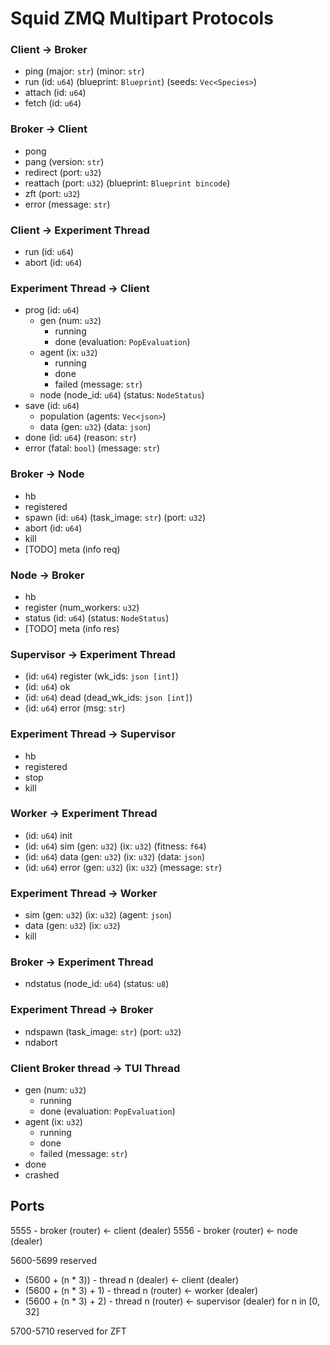 # Squid ZMQ Multipart Protocols

### Client -> Broker

- ping (major: `str`) (minor: `str`)
- run (id: `u64`) (blueprint: `Blueprint`) (seeds: `Vec<Species>`)
- attach (id: `u64`)
- fetch (id: `u64`)

### Broker -> Client

- pong
- pang (version: `str`)
- redirect (port: `u32`)
- reattach (port: `u32`) (blueprint: `Blueprint bincode`)
- zft (port: `u32`)
- error (message: `str`)

### Client -> Experiment Thread

- run (id: `u64`)
- abort (id: `u64`)

### Experiment Thread -> Client

- prog (id: `u64`)
  - gen (num: `u32`)
    - running
    - done (evaluation: `PopEvaluation`)
  - agent (ix: `u32`)
    - running
    - done
    - failed (message: `str`)
  - node (node_id: `u64`) (status: `NodeStatus`)
- save (id: `u64`)
  - population (agents: `Vec<json>`)
  - data (gen: `u32`) (data: `json`)
- done (id: `u64`) (reason: `str`)
- error (fatal: `bool`) (message: `str`)

### Broker -> Node

- hb
- registered
- spawn (id: `u64`) (task_image: `str`) (port: `u32`)
- abort (id: `u64`)
- kill
- [TODO] meta (info req)

### Node -> Broker

- hb
- register (num_workers: `u32`)
- status (id: `u64`) (status: `NodeStatus`)
- [TODO] meta (info res)

### Supervisor -> Experiment Thread

- (id: `u64`) register (wk_ids: `json [int]`)
- (id: `u64`) ok
- (id: `u64`) dead (dead_wk_ids: `json [int]`)
- (id: `u64`) error (msg: `str`)

### Experiment Thread -> Supervisor

- hb
- registered
- stop
- kill

### Worker -> Experiment Thread

- (id: `u64`) init
- (id: `u64`) sim (gen: `u32`) (ix: `u32`) (fitness: `f64`)
- (id: `u64`) data (gen: `u32`) (ix: `u32`) (data: `json`)
- (id: `u64`) error (gen: `u32`) (ix: `u32`) (message: `str`)

### Experiment Thread -> Worker

- sim (gen: `u32`) (ix: `u32`) (agent: `json`)
- data (gen: `u32`) (ix: `u32`)
- kill

### Broker -> Experiment Thread

- ndstatus (node_id: `u64`) (status: `u8`)

### Experiment Thread -> Broker

- ndspawn (task_image: `str`) (port: `u32`)
- ndabort

### Client Broker thread -> TUI Thread

- gen (num: `u32`)
  - running
  - done (evaluation: `PopEvaluation`)
- agent (ix: `u32`)
  - running
  - done
  - failed (message: `str`)
- done
- crashed

## Ports

5555 - broker (router) <- client (dealer)
5556 - broker (router) <- node (dealer)

5600-5699 reserved

- (5600 + (n \* 3)) - thread n (dealer) <- client (dealer)
- (5600 + (n \* 3) + 1) - thread n (router) <- worker (dealer)
- (5600 + (n \* 3) + 2) - thread n (router) <- supervisor (dealer)
  for n in [0, 32]

5700-5710 reserved for ZFT
